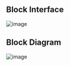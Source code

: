 ## Block Interface
![image](https://github.com/Ahmedtayel22/Digital-IC-Design/assets/105231666/7c42f179-2c13-4af6-95fc-2e8990d16e47)

## Block Diagram
![image](https://github.com/Ahmedtayel22/Digital-IC-Design/assets/105231666/7d965243-92d6-41cb-bebe-ac8e7fa977de)

